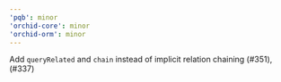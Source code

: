 ```yaml
---
'pqb': minor
'orchid-core': minor
'orchid-orm': minor
---
```


Add `queryRelated` and `chain` instead of implicit relation chaining (#351), (#337)
